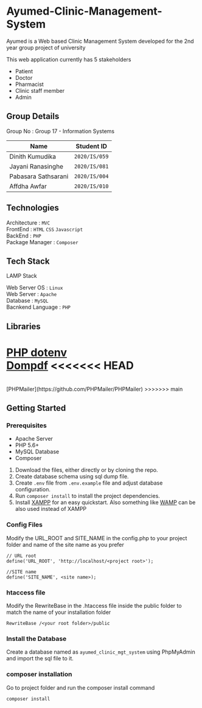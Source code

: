 # Ayumed-Clinic-Management-System
Ayumed is a Web based Clinic Management System developed for the 2nd year group project of university

This web application currently has 5 stakeholders

<ul>
<li>Patient</li>
<li>Doctor</li>
<li>Pharmacist</li>
<li>Clinic staff member</li>
<li>Admin</li>
</ul>

## Group Details

Group No : Group 17 - Information Systems

| Name     | Student ID      |
| ------------- | ------------- |
| Dinith Kumudika | `2020/IS/059`  |
| Jayani Ranasinghe | `2020/IS/081`  |
| Pabasara Sathsarani | `2020/IS/004`  | 
| Affdha Awfar | `2020/IS/010`  | 

## Technologies

Architecture : `MVC`\
FrontEnd : `HTML` `CSS` `Javascript`\
BackEnd : `PHP`\
Package Manager : `Composer`

## Tech Stack

LAMP Stack

Web Server OS : `Linux`\
Web Server : `Apache`\
Database : `MySQL`\
Bacnkend Language : `PHP`

## Libraries


[PHP dotenv](https://github.com/vlucas/phpdotenv)
<br>
[Dompdf](https://github.com/dompdf/dompdf)
<<<<<<< HEAD
=======
<br>
[PHPMailer](https://github.com/PHPMailer/PHPMailer)
>>>>>>> main


## Getting Started

### Prerequisites

<ul>
  <li>Apache Server</li>
  <li>PHP 5.6+</li>
  <li>MySQL Database</li>
  <li>Composer</li>
</ul>


1. Download the files, either directly or by cloning the repo.
2. Create database schema using sql dump file.
3. Create `.env` file from `.env.example` file and adjust database configuration.
2. Run `composer install` to install the project dependencies.
3. Install [XAMPP](https://www.apachefriends.org/it/index.html) for an easy quickstart. Also something like [WAMP](https://sourceforge.net/projects/wampserver/) can be also used instead of XAMPP


### Config Files

Modify the URL_ROOT and SITE_NAME in the config.php to your project folder and name of the site name as you prefer

```
// URL root
define('URL_ROOT', 'http://localhost/<project root>');

//SITE name
define('SITE_NAME', <site name>);
```
### htaccess file

Modify the RewriteBase in the .htaccess file inside the public folder to match the name of your installation folder

```
RewriteBase /<your root folder>/public
```
### Install the Database

Create a database named as `ayumed_clinic_mgt_system` using PhpMyAdmin and import the sql file to it.

### composer installation

Go to project folder and run the composer install command

```
composer install
```

